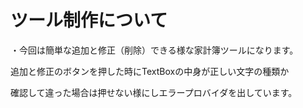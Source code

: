 ﻿# ツール制作について
・今回は簡単な追加と修正（削除）できる様な家計簿ツールになります。<p>
追加と修正のボタンを押した時にTextBoxの中身が正しい文字の種類か<p>
確認して違った場合は押せない様にしエラープロバイダを出しています。<p>


